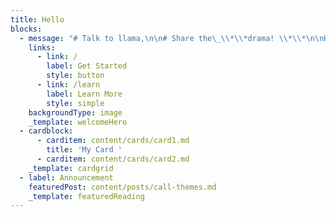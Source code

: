 ```yaml
---
title: Hello
blocks:
  - message: "# Talk to llama,\n\n# Share the\_\\*\\*drama! \\*\\*\n\nHello world\n\nConnect, Communicate, and Create Memorable Moments with Llama Video Calls\n"
    links:
      - link: /
        label: Get Started
        style: button
      - link: /learn
        label: Learn More
        style: simple
    backgroundType: image
    _template: welcomeHero
  - cardblock:
      - carditem: content/cards/card1.md
        title: 'My Card '
      - carditem: content/cards/card2.md
    _template: cardgrid
  - label: Announcement
    featuredPost: content/posts/call-themes.md
    _template: featuredReading
---
```


